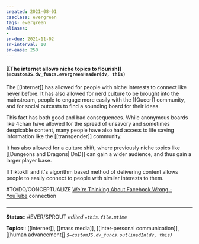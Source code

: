 ```yaml
---
created: 2021-08-01
cssclass: evergreen
tags: evergreen
aliases:
- 
sr-due: 2021-11-02
sr-interval: 10
sr-ease: 250
---
```


#### [[The internet allows niche topics to flourish]] `$=customJS.dv_funcs.evergreenHeader(dv, this)`
The [[internet]] has allowed for people with niche interests to connect like never before. It has also allowed for nerd culture to be brought into the mainstream, people to engage more easily with the [[Queer]] community, and for social outcasts to find a sounding board for their ideas. 

This fact has both good and bad consequences. While anonymous boards like 4chan have allowed for the spread of unsavory and sometimes despicable content, many people have also had access to life saving information like the [[transgender]] community. 

It has also allowed for a culture shift, where previously niche topics like [[Dungeons and Dragons| DnD]] can gain a wider audience, and thus gain a larger player base.

[[Tiktok]] and it's algorithm based method of delivering content allows people to easily connect to people with similar interests to them.

#TO/DO/CONCEPTUALIZE [We're Thinking About Facebook Wrong - YouTube](https://www.youtube.com/watch?v=EJtNmd1kV44) connection
### <hr class="footnote"/>

**Status**:: #EVER/SPROUT
*edited `=this.file.mtime`*

**Topics**:: [[internet]], [[mass media]], [[inter-personal communication]], [[human advancement]]
*`$=customJS.dv_funcs.outlinedIn(dv, this)`*

